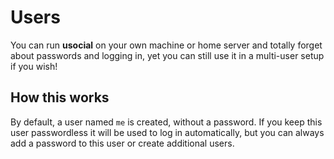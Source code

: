 # Users

You can run **usocial** on your own machine or home server and totally forget about passwords and logging in, yet you can still use it in a multi-user setup if you wish!

## How this works

By default, a user named `me` is created, without a password. If you keep this user passwordless it will be used to log in automatically, but you can always add a password to this user or create additional users.
